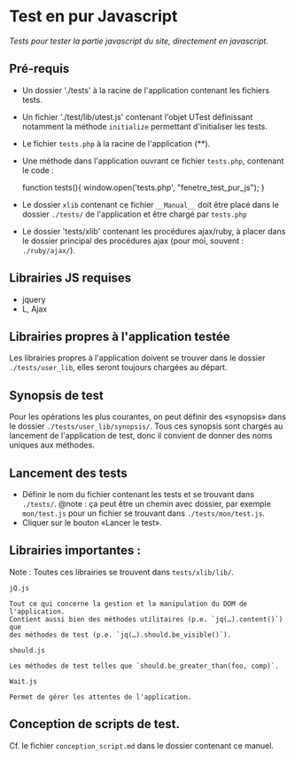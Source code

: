 # Test en pur Javascript

*Tests pour tester la partie javascript du site, directement en javascript.*

## Pré-requis

* Un dossier './tests' à la racine de l'application contenant les fichiers tests.
* Un fichier './test/lib/utest.js' contenant l'objet UTest définissant notamment la
  méthode `initialize` permettant d'initialiser les tests.
* Le fichier `tests.php` à la racine de l'application (**).
* Une méthode dans l'application ouvrant ce fichier `tests.php`, contenant le
  code :

    function tests(){
      window.open('tests.php', "fenetre_test_pur_js");
    }
* Le dossier `xlib` contenant ce fichier `__Manual__` doit être placé dans le dossier
  `./tests/` de l'application et être chargé par `tests.php`
* Le dossier 'tests/xlib' contenant les procédures ajax/ruby, à placer dans le
  dossier principal des procédures ajax (pour moi, souvent : `./ruby/ajax/`).

## Librairies JS requises

* jquery
* L, Ajax

## Librairies propres à l'application testée

Les librairies propres à l'application doivent se trouver dans le dossier `./tests/user_lib`, elles seront toujours chargées au départ.

## Synopsis de test

Pour les opérations les plus courantes, on peut définir des «synopsis» dans le dossier `./tests/user_lib/synopsis/`. Tous ces synopsis sont chargés au lancement de l'application de test, donc il convient de donner des noms uniques aux méthodes.


## Lancement des tests

* Définir le nom du fichier contenant les tests et se trouvant dans `./tests/`.
  @note : ça peut être un chemin avec dossier, par exemple `mon/test.js` pour un
  fichier se trouvant dans `./tests/mon/test.js`.
* Cliquer sur le bouton «Lancer le test».

## Librairies importantes :

Note&nbsp;: Toutes ces librairies se trouvent dans `tests/xlib/lib/`.

`jQ.js`

    Tout ce qui concerne la gestion et la manipulation du DOM de l'application.
    Contient aussi bien des méthodes utilitaires (p.e. `jq(…).content()`) que
    des méthodes de test (p.e. `jq(…).should.be_visible()`).

`should.js`

    Les méthodes de test telles que `should.be_greater_than(foo, comp)`.

`Wait.js`

    Permet de gérer les attentes de l'application.

## Conception de scripts de test.

Cf. le fichier `conception_script.md` dans le dossier contenant ce manuel.

